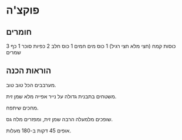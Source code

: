 # פוקצ'ה

## חומרים

3 כוסות קמח (חצי מלא חצי רגיל) 
1 כוס מים חמים 
1 כוס חלב
2 כפיות סוכר
1 כף שמרים 

## הוראות הכנה

מערבבים הכל טוב טוב. 

משטחים בתבנית גדולה על נייר אפייה מלא שמן זית. 

מחכים שיתפח. 

שופכים מלמעלה הרבה שמן זית, ומפזרים מלח גס. 

אופים 45 דקות ב-180 מעלות.